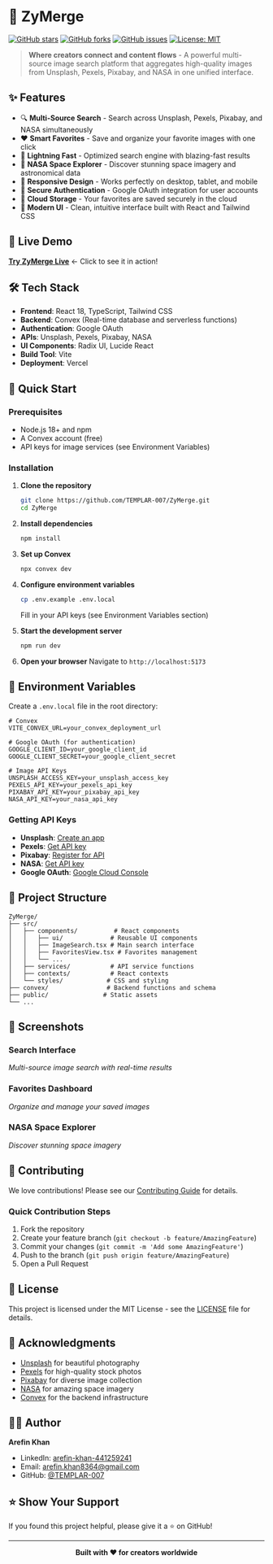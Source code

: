# 🚀 ZyMerge

[![GitHub stars](https://img.shields.io/github/stars/TEMPLAR-007/ZyMerge?style=social)](https://github.com/TEMPLAR-007/ZyMerge/stargazers)
[![GitHub forks](https://img.shields.io/github/forks/TEMPLAR-007/ZyMerge?style=social)](https://github.com/TEMPLAR-007/ZyMerge/network/members)
[![GitHub issues](https://img.shields.io/github/issues/TEMPLAR-007/ZyMerge)](https://github.com/TEMPLAR-007/ZyMerge/issues)
[![License: MIT](https://img.shields.io/badge/License-MIT-yellow.svg)](https://opensource.org/licenses/MIT)

> **Where creators connect and content flows** - A powerful multi-source image search platform that aggregates high-quality images from Unsplash, Pexels, Pixabay, and NASA in one unified interface.

## ✨ Features

- 🔍 **Multi-Source Search** - Search across Unsplash, Pexels, Pixabay, and NASA simultaneously
- ❤️ **Smart Favorites** - Save and organize your favorite images with one click
- 🚀 **Lightning Fast** - Optimized search engine with blazing-fast results
- 🌌 **NASA Space Explorer** - Discover stunning space imagery and astronomical data
- 📱 **Responsive Design** - Works perfectly on desktop, tablet, and mobile
- 🔐 **Secure Authentication** - Google OAuth integration for user accounts
- 💾 **Cloud Storage** - Your favorites are saved securely in the cloud
- 🎨 **Modern UI** - Clean, intuitive interface built with React and Tailwind CSS

## 🎯 Live Demo

**[Try ZyMerge Live](https://zymerge.com)** ← Click to see it in action!

## 🛠️ Tech Stack

- **Frontend**: React 18, TypeScript, Tailwind CSS
- **Backend**: Convex (Real-time database and serverless functions)
- **Authentication**: Google OAuth
- **APIs**: Unsplash, Pexels, Pixabay, NASA
- **UI Components**: Radix UI, Lucide React
- **Build Tool**: Vite
- **Deployment**: Vercel

## 🚀 Quick Start

### Prerequisites

- Node.js 18+ and npm
- A Convex account (free)
- API keys for image services (see Environment Variables)

### Installation

1. **Clone the repository**
   ```bash
   git clone https://github.com/TEMPLAR-007/ZyMerge.git
   cd ZyMerge
   ```

2. **Install dependencies**
   ```bash
   npm install
   ```

3. **Set up Convex**
   ```bash
   npx convex dev
   ```

4. **Configure environment variables**
   ```bash
   cp .env.example .env.local
   ```
   Fill in your API keys (see Environment Variables section)

5. **Start the development server**
   ```bash
   npm run dev
   ```

6. **Open your browser**
   Navigate to `http://localhost:5173`

## 🔧 Environment Variables

Create a `.env.local` file in the root directory:

```env
# Convex
VITE_CONVEX_URL=your_convex_deployment_url

# Google OAuth (for authentication)
GOOGLE_CLIENT_ID=your_google_client_id
GOOGLE_CLIENT_SECRET=your_google_client_secret

# Image API Keys
UNSPLASH_ACCESS_KEY=your_unsplash_access_key
PEXELS_API_KEY=your_pexels_api_key
PIXABAY_API_KEY=your_pixabay_api_key
NASA_API_KEY=your_nasa_api_key
```

### Getting API Keys

- **Unsplash**: [Create an app](https://unsplash.com/developers)
- **Pexels**: [Get API key](https://www.pexels.com/api/)
- **Pixabay**: [Register for API](https://pixabay.com/api/docs/)
- **NASA**: [Get API key](https://api.nasa.gov/)
- **Google OAuth**: [Google Cloud Console](https://console.cloud.google.com/)

## 📁 Project Structure

```
ZyMerge/
├── src/
│   ├── components/          # React components
│   │   ├── ui/             # Reusable UI components
│   │   ├── ImageSearch.tsx # Main search interface
│   │   ├── FavoritesView.tsx # Favorites management
│   │   └── ...
│   ├── services/           # API service functions
│   ├── contexts/           # React contexts
│   └── styles/            # CSS and styling
├── convex/                # Backend functions and schema
├── public/               # Static assets
└── ...
```

## 🎨 Screenshots

### Search Interface
*Multi-source image search with real-time results*

### Favorites Dashboard
*Organize and manage your saved images*

### NASA Space Explorer
*Discover stunning space imagery*

## 🤝 Contributing

We love contributions! Please see our [Contributing Guide](CONTRIBUTING.md) for details.

### Quick Contribution Steps

1. Fork the repository
2. Create your feature branch (`git checkout -b feature/AmazingFeature`)
3. Commit your changes (`git commit -m 'Add some AmazingFeature'`)
4. Push to the branch (`git push origin feature/AmazingFeature`)
5. Open a Pull Request

## 📝 License

This project is licensed under the MIT License - see the [LICENSE](LICENSE) file for details.

## 🙏 Acknowledgments

- [Unsplash](https://unsplash.com/) for beautiful photography
- [Pexels](https://pexels.com/) for high-quality stock photos
- [Pixabay](https://pixabay.com/) for diverse image collection
- [NASA](https://api.nasa.gov/) for amazing space imagery
- [Convex](https://convex.dev/) for the backend infrastructure

## 👨‍💻 Author

**Arefin Khan**
- LinkedIn: [arefin-khan-441259241](https://www.linkedin.com/in/arefin-khan-441259241/)
- Email: arefin.khan8364@gmail.com
- GitHub: [@TEMPLAR-007](https://github.com/TEMPLAR-007)

## ⭐ Show Your Support

If you found this project helpful, please give it a ⭐ on GitHub!

---

<div align="center">
  <strong>Built with ❤️ for creators worldwide</strong>
</div>